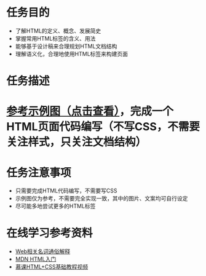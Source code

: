 # 任务目的
*	了解HTML的定义、概念、发展简史
*	掌握常用HTML标签的含义、用法
*	能够基于设计稿来合理规划HTML文档结构
*	理解语义化，合理地使用HTML标签来构建页面

# 任务描述
#	[参考示例图（点击查看）](http://7xrp04.com1.z0.glb.clouddn.com/task_1_1_1.jpg)，完成一个HTML页面代码编写（不写CSS，不需要关注样式，只关注文档结构）

# 任务注意事项
*	只需要完成HTML代码编写，不需要写CSS
*	示例图仅为参考，不需要完全实现一致，其中的图片、文案均可自行设定
*	尽可能多地尝试更多的HTML标签

# 在线学习参考资料
*	[Web相关名词通俗解释](https://www.zhihu.com/question/22689579)
*	[MDN HTML入门](https://developer.mozilla.org/zh-CN/docs/Web/Guide/HTML/Introduction)
*	[慕课HTML+CSS基础教程视频](http://www.imooc.com/learn/9)
